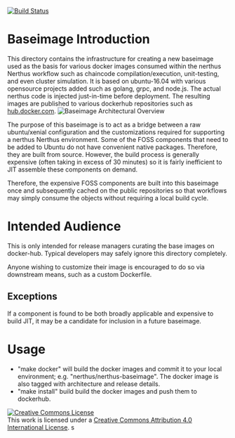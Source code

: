 [![Build Status](https://travis-ci.org/nerthuschain/nerthus-baseimage.svg?branch=master)](https://travis-ci.org/nerthuschain/nerthus-baseimage)


# Baseimage Introduction
This directory contains the infrastructure for creating a new baseimage used as the basis for various docker images consumed within the nerthus Nerthus workflow such as chaincode compilation/execution, unit-testing, and even cluster simulation. It is based on ubuntu-16.04 with various opensource projects added such as golang, grpc, and node.js. The actual nerthus code is injected just-in-time before deployment.  The resulting images are published to various dockerhub repositories such as [hub.docker.com](https://hub.docker.com/r/nerthus/nerthus-baseimage/).
![Baseimage Architectural Overview](./images/packer-overview.png)

The purpose of this baseimage is to act as a bridge between a raw ubuntu/xenial configuration and the customizations required for supporting a nerthus Nerthus environment.  Some of the FOSS components that need to be added to Ubuntu do not have convenient native packages.  Therefore, they are built from source.  However, the build process is generally expensive (often taking in excess of 30 minutes) so it is fairly inefficient to JIT assemble these components on demand.

Therefore, the expensive FOSS components are built into this baseimage once and subsequently cached on the public repositories so that workflows may simply consume the objects without requiring a local build cycle.

# Intended Audience
This is only intended for release managers curating the base images on docker-hub.  Typical developers may safely ignore this directory completely.

Anyone wishing to customize their image is encouraged to do so via downstream means, such as a custom Dockerfile.

## Exceptions

If a component is found to be both broadly applicable and expensive to build JIT, it may be a candidate for inclusion in a future baseimage.

# Usage

* "make docker" will build the docker images and commit it to your local environment; e.g. "nerthus/nerthus-baseimage". The docker image is also tagged with architecture and release details.
* "make install" build build the docker images and push them to dockerhub.

<a rel="license" href="http://creativecommons.org/licenses/by/4.0/"><img alt="Creative Commons License" style="border-width:0" src="https://i.creativecommons.org/l/by/4.0/88x31.png" /></a><br />This work is licensed under a <a rel="license" href="http://creativecommons.org/licenses/by/4.0/">Creative Commons Attribution 4.0 International License</a>.
s
